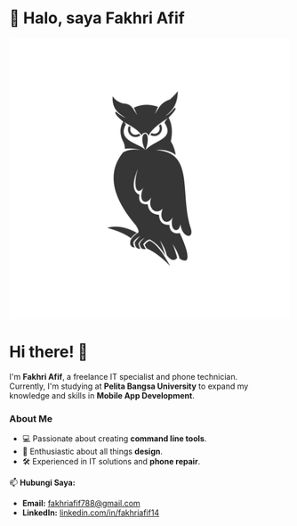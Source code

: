 # 👋 Halo, saya Fakhri Afif 
![image](owl.png)

# Hi there! 👋

I'm **Fakhri Afif**, a freelance IT specialist and phone technician.  
Currently, I'm studying at **Pelita Bangsa University** to expand my knowledge and skills in **Mobile App Development**.  

### About Me
- 💻 Passionate about creating **command line tools**.  
- 🎨 Enthusiastic about all things **design**.  
- 🛠️ Experienced in IT solutions and **phone repair**.

📫 **Hubungi Saya:**  
- **Email:** fakhriafif788@gmail.com  
- **LinkedIn:** [linkedin.com/in/fakhriafif14](https://linkedin.com/in/fakhriafif14)
